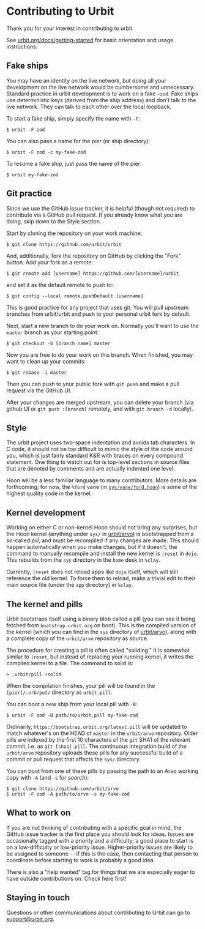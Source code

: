 # Contributing to Urbit

Thank you for your interest in contributing to urbit.

See [urbit.org/docs/getting-started][start] for basic orientation and usage
instructions.

[start]: https://urbit.org/docs/getting-started/#arvo

## Fake ships

You may have an identity on the live network, but doing all your development on
the live network would be cumbersome and unnecessary.  Standard practice in
urbit development is to work on a fake `~zod`.  Fake ships use deterministic
keys (derived from the ship address) and don't talk to the live network. They
can talk to each other over the local loopback.

To start a fake ship, simply specify the name with `-F`:

```
$ urbit -F zod
```

You can also pass a name for the *pier* (or ship directory):

```
$ urbit -F zod -c my-fake-zod
```

To resume a fake ship, just pass the name of the pier:

```
$ urbit my-fake-zod
```

## Git practice

Since we use the GitHub issue tracker, it is helpful (though not required) to
contribute via a GitHub pull request. If you already know what you are doing,
skip down to the Style section.

Start by cloning the repository on your work machine:

```
$ git clone https://github.com/urbit/urbit
```

And, additionally, fork the repository on GitHub by clicking the "Fork"
button. Add your fork as a remote:

```
$ git remote add [username] https://github.com/[username]/urbit
```

and set it as the default remote to push to:

```
$ git config --local remote.pushDefault [username]
```

This is good practice for any project that uses git. You will pull
upstream branches from urbit/urbit and push to your personal urbit fork
by default.

Next, start a new branch to do your work on.  Normally you'll want to use the
`master` branch as your starting point:

```
$ git checkout -b [branch name] master
```

Now you are free to do your work on this branch. When finished, you may
want to clean up your commits:

```
$ git rebase -i master
```

Then you can push to your public fork with `git push` and make a pull request
via the GitHub UI.

After your changes are merged upstream, you can delete your branch (via github
UI or `git push :[branch]` remotely, and with `git branch -d` locally).

## Style

The urbit project uses two-space indentation and avoids tab characters.
In C code, it should not be too difficult to mimic the style of the code
around you, which is just fairly standard K&R with braces on every
compound statement. One thing to watch out for is top-level sections in
source files that are denoted by comments and are actually indented one
level.

Hoon will be a less familiar language to many contributors. More details are
forthcoming; for now, the `%ford` vane (in [`sys/vane/ford.hoon`][ford]) is
some of the highest quality code in the kernel.

[ford]: https://github.com/urbit/arvo/blob/master/sys/vane/ford.hoon

## Kernel development

Working on either C or non-kernel Hoon should not bring any surprises, but the
Hoon kernel (anything under `sys/` in [urbit/arvo][arvo]) is bootstrapped from
a so-called *pill*, and must be recompiled if any changes are made. This should
happen automatically when you make changes, but if it doesn't, the command to
manually recompile and install the new kernel is `|reset` in `dojo`.  This
rebuilds from the `sys` directory in the `home` desk in `%clay`.

Currently, `|reset` does not reload apps like `dojo` itself, which will still
reference the old kernel. To force them to reload, make a trivial edit to their
main source file (under the `app` directory) in `%clay`.

[arvo]: https://github.com/urbit/arvo

## The kernel and pills

Urbit bootstraps itself using a binary blob called a pill (you can see it being
fetched from `bootstrap.urbit.org` on boot).  This is the compiled version of
the kernel (which you can find in the `sys` directory of [urbit/arvo][arvo]),
along with a complete copy of the `urbit/arvo` repository as source.

The procedure for creating a pill is often called "soliding." It is somewhat
similar to `|reset`, but instead of replacing your running kernel, it writes
the compiled kernel to a file. The command to solid is:

```
> .urbit/pill +solid
```

When the compilation finishes, your pill will be found in the
`[pier]/.urb/put/` directory as `urbit.pill`.

You can boot a new ship from your local pill with `-B`:

```
$ urbit -F zod -B path/to/urbit.pill my-fake-zod
```

Ordinarily, `https://bootstrap.urbit.org/latest.pill` will be updated
to match whatever's on the HEAD of `master` in the `urbit/arvo` repository.
Older pills are indexed by the first 10 characters of the `git` SHA1 of the
relevant commit, i.e. as `git-[sha1].pill`.  The continuous integration build
of the `urbit/arvo` repository uploads these pills for any successful build of
a commit or pull request that affects the `sys/` directory.

You can boot from one of these pills by passing the path to an Arvo working
copy with `-A` (and `-s` for *search*):

```
$ git clone https://github.com/urbit/arvo
$ urbit -F zod -A path/to/arvo -s my-fake-zod
```

## What to work on

If you are not thinking of contributing with a specific goal in mind, the
GitHub issue tracker is the first place you should look for ideas.  Issues are
occasionally tagged with a priority and a difficulty; a good place to start is
on a low-difficulty or low-priority issue.  Higher-priority issues are likely
to be assigned to someone -- if this is the case, then contacting that person
to coordinate before starting to work is probably a good idea.

There is also a "help wanted" tag for things that we are especially eager to
have outside contributions on. Check here first!

## Staying in touch

Questions or other communications about contributing to Urbit can go to
[support@urbit.org][mail].

[mail]: mailto:support@urbit.org

